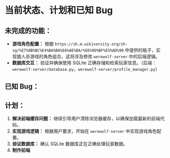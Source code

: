 # 当前状态、计划和已知 Bug

## 未完成的功能：
- **游戏角色配置：** 根据 `https://zh.m.wikiversity.org/zh-sg/%E7%8B%BC%E4%BA%BA%E6%AE%BA/%E6%9D%BF%E5%AD%90` 中提供的板子，实现狼人杀游戏的角色组合。这将涉及修改 `werewolf-server` 中的后端逻辑。
- **数据库交互：** 验证并确保使用 SQLite 正确存储和检索玩家信息。（后端：`werewolf-server/database.py`，`werewolf-server/profile_manager.py`）

## 已知 Bug：


## 计划：
1. **解决前端缓存问题：** 继续引导用户清除浏览器缓存，以确保加载最新的前端代码。
2. **实现游戏逻辑：** 根据用户要求，开始在 `werewolf-server` 中实现游戏角色配置。
3. **验证数据库：** 确认 SQLite 数据库正在正确处理玩家数据。
4. **制作前端**